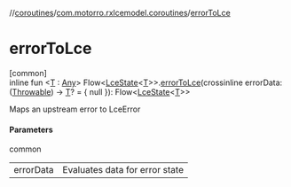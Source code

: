 //[coroutines](../../index.md)/[com.motorro.rxlcemodel.coroutines](index.md)/[errorToLce](error-to-lce.md)

# errorToLce

[common]\
inline fun &lt;[T](error-to-lce.md) : [Any](https://kotlinlang.org/api/latest/jvm/stdlib/kotlin/-any/index.html)&gt; Flow&lt;[LceState](../../../lce/lce/com.motorro.rxlcemodel.lce/-lce-state/index.md)&lt;[T](error-to-lce.md)&gt;&gt;.[errorToLce](error-to-lce.md)(crossinline errorData: ([Throwable](https://kotlinlang.org/api/latest/jvm/stdlib/kotlin/-throwable/index.html)) -&gt; [T](error-to-lce.md)? = { null }): Flow&lt;[LceState](../../../lce/lce/com.motorro.rxlcemodel.lce/-lce-state/index.md)&lt;[T](error-to-lce.md)&gt;&gt;

Maps an upstream error to LceError

#### Parameters

common

| | |
|---|---|
| errorData | Evaluates data for error state |
